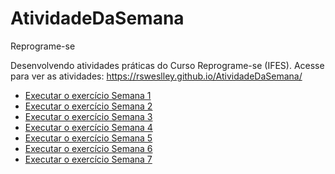 # AtividadeDaSemana
 Reprograme-se

Desenvolvendo atividades práticas do Curso Reprograme-se (IFES).
Acesse para ver as atividades:
 https://rsweslley.github.io/AtividadeDaSemana/

<ul>
    <li><a href=" https://rsweslley.github.io/AtividadeDaSemana/Semana01/index.html">Executar o exercício Semana 1</a></li>
    <li><a href=" https://rsweslley.github.io/AtividadeDaSemana/Semana02/index.html">Executar o exercício Semana 2</a></li>
    <li><a href=" https://rsweslley.github.io/AtividadeDaSemana/Semana03/index.html">Executar o exercício Semana 3</a></li>
    <li><a href=" https://rsweslley.github.io/AtividadeDaSemana/Semana04/index.html">Executar o exercício Semana 4</a></li>
    <li><a href=" https://rsweslley.github.io/AtividadeDaSemana/Semana05/index.html">Executar o exercício Semana 5</a></li>
    <li><a href=" https://rsweslley.github.io/AtividadeDaSemana/Semana06/index.html">Executar o exercício Semana 6</a></li>
    <li><a href=" https://rsweslley.github.io/AtividadeDaSemana/Semana07/index.html">Executar o exercício Semana 7</a></li>
</ul>
